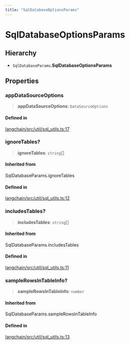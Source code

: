 ```yaml
---
title: "SqlDatabaseOptionsParams"
---
```


# SqlDatabaseOptionsParams

## Hierarchy

- `SqlDatabaseParams`.**SqlDatabaseOptionsParams**

## Properties

### appDataSourceOptions

> **appDataSourceOptions**: `DataSourceOptions`

#### Defined in

[langchain/src/util/sql_utils.ts:17](https://github.com/hwchase17/langchainjs/blob/ddf2996/langchain/src/util/sql_utils.ts#L17)

### ignoreTables?

> **ignoreTables**: `string`[]

#### Inherited from

SqlDatabaseParams.ignoreTables

#### Defined in

[langchain/src/util/sql_utils.ts:12](https://github.com/hwchase17/langchainjs/blob/ddf2996/langchain/src/util/sql_utils.ts#L12)

### includesTables?

> **includesTables**: `string`[]

#### Inherited from

SqlDatabaseParams.includesTables

#### Defined in

[langchain/src/util/sql_utils.ts:11](https://github.com/hwchase17/langchainjs/blob/ddf2996/langchain/src/util/sql_utils.ts#L11)

### sampleRowsInTableInfo?

> **sampleRowsInTableInfo**: `number`

#### Inherited from

SqlDatabaseParams.sampleRowsInTableInfo

#### Defined in

[langchain/src/util/sql_utils.ts:13](https://github.com/hwchase17/langchainjs/blob/ddf2996/langchain/src/util/sql_utils.ts#L13)
